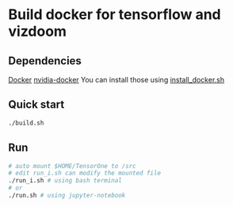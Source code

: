# Build docker for tensorflow and vizdoom
## Dependencies
[Docker](https://www.docker.com)
[nvidia-docker](https://github.com/NVIDIA/nvidia-docker)
You can install those using [install_docker.sh](https://github.com/chendagui16/ConfigFile/blob/master/install_docker.sh)

## Quick start
```bash
./build.sh
```

## Run
```bash
# auto mount $HOME/TensorOne to /src
# edit run_i.sh can modify the mounted file
./run_i.sh # using bash terminal
# or 
./run.sh # using jupyter-notebook
```
